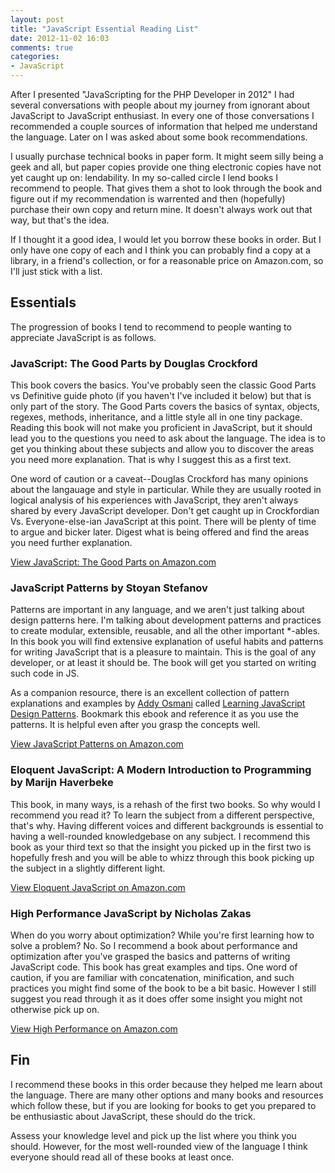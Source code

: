 ```yaml
---
layout: post
title: "JavaScript Essential Reading List"
date: 2012-11-02 16:03
comments: true
categories: 
- JavaScript
---
```

After I presented "JavaScripting for the PHP Developer in 2012" I had several conversations with people about my journey from ignorant about JavaScript to JavaScript enthusiast. In every one of those conversations I recommended a couple sources of information that helped me understand the language. Later on I was asked about some book recommendations. 

I usually purchase technical books in paper form. It might seem silly being a geek and all, but paper copies provide one thing electronic copies have not yet caught up on: lendability. In my so-called circle I lend books I recommend to people. That gives them a shot to look through the book and figure out if my recommendation is warrented and then (hopefully) purchase their own copy and return mine. It doesn't always work out that way, but that's the idea.

If I thought it a good idea, I would let you borrow these books in order. But I only have one copy of each and I think you can probably find a copy at a library, in a friend's collection, or for a reasonable price on Amazon.com, so I'll just stick with a list.

## Essentials ##

The progression of books I tend to recommend to people wanting to appreciate JavaScript is as follows.

### JavaScript: The Good Parts by Douglas Crockford ###

This book covers the basics. You've probably seen the classic Good Parts vs Definitive guide photo (if you haven't I've included it below) but that is only part of the story. The Good Parts covers the basics of syntax, objects, regexes, methods, inheritance, and a little style all in one tiny package. Reading this book will not make you proficient in JavaScript, but it should lead you to the questions you need to ask about the language. The idea is to get you thinking about these subjects and allow you to discover the areas you need more explanation. That is why I suggest this as a first text.

One word of caution or a caveat--Douglas Crockford has many opinions about the langauage and style in particular. While they are usually rooted in logical analysis of his experiences with JavaScript, they aren't always shared by every JavaScript developer. Don't get caught up in Crockfordian Vs. Everyone-else-ian JavaScript at this point. There will be plenty of time to argue and bicker later. Digest what is being offered and find the areas you need further explanation.

[View JavaScript: The Good Parts on Amazon.com](http://www.amazon.com/dp/0596517742/)

### JavaScript Patterns by Stoyan Stefanov ###


Patterns are important in any language, and we aren't just talking about design patterns here. I'm talking about development patterns and practices to create modular, extensible, reusable, and all the other important \*-ables. In this book you will find extensive explanation of useful habits and patterns for writing JavaScript that is a pleasure to maintain. This is the goal of any developer, or at least it should be. The book will get you started on writing such code in JS.

As a companion resource, there is an excellent collection of pattern explanations and examples by [Addy Osmani](http://twitter.com/addyosmani) called [Learning JavaScript Design Patterns](http://addyosmani.com/resources/essentialjsdesignpatterns/book/). Bookmark this ebook and reference it as you use the patterns. It is helpful even after you grasp the concepts well.

[View JavaScript Patterns on Amazon.com](http://www.amazon.com/dp/B0046RERXE/)


### Eloquent JavaScript: A Modern Introduction to Programming by Marijn Haverbeke ###

This book, in many ways, is a rehash of the first two books. So why would I recommend you read it? To learn the subject from a different perspective, that's why. Having different voices and different backgrounds is essential to having a well-rounded knowledgebase on any subject. I recommend this book as your third text so that the insight you picked up in the first two is hopefully fresh and you will be able to whizz through this book picking up the subject in a slightly different light.

[View Eloquent JavaScript on Amazon.com](http://www.amazon.com/dp/B004OEJNQ0/)

### High Performance JavaScript by Nicholas Zakas ###

When do you worry about optimization? While you're first learning how to solve a problem? No. So I recommend a book about performance and optimization after you've grasped the basics and patterns of writing JavaScript code. This book has great examples and tips. One word of caution, if you are familiar with concatenation, minification, and such practices you might find some of the book to be a bit basic. However I still suggest you read through it as it does offer some insight you might not otherwise pick up on.

[View High Performance on Amazon.com](http://www.amazon.com/dp/B0043D2F62/)

## Fin ##

I recommend these books in this order because they helped me learn about the language. There are many other options and many books and resources which follow these, but if you are looking for books to get you prepared to be enthusiastic about JavaScript, these should do the trick.

Assess your knowledge level and pick up the list where you think you should. However, for the most well-rounded view of the language I think everyone should read all of these books at least once.


